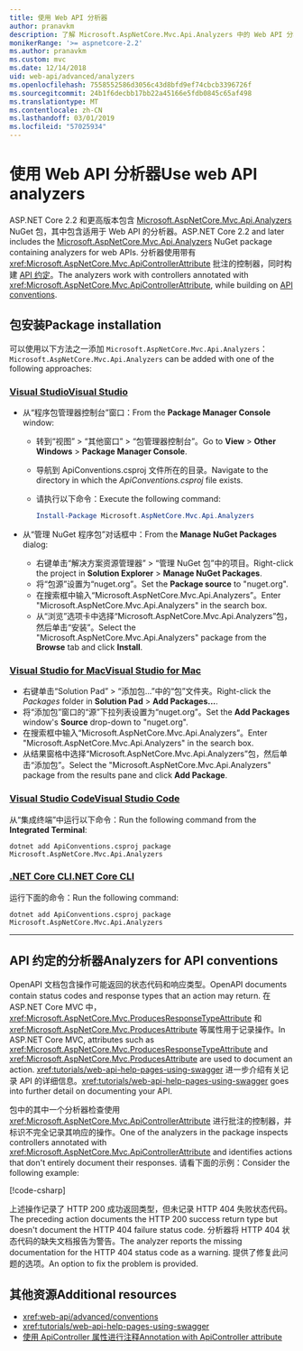 ```yaml
---
title: 使用 Web API 分析器
author: pranavkm
description: 了解 Microsoft.AspNetCore.Mvc.Api.Analyzers 中的 Web API 分析器。
monikerRange: '>= aspnetcore-2.2'
ms.author: pranavkm
ms.custom: mvc
ms.date: 12/14/2018
uid: web-api/advanced/analyzers
ms.openlocfilehash: 7558552586d3056c43d8bfd9ef74cbcb3396726f
ms.sourcegitcommit: 24b1f6decbb17bb22a45166e5fdb0845c65af498
ms.translationtype: MT
ms.contentlocale: zh-CN
ms.lasthandoff: 03/01/2019
ms.locfileid: "57025934"
---
```

# <a name="use-web-api-analyzers"></a><span data-ttu-id="a0507-103">使用 Web API 分析器</span><span class="sxs-lookup"><span data-stu-id="a0507-103">Use web API analyzers</span></span>

<span data-ttu-id="a0507-104">ASP.NET Core 2.2 和更高版本包含 [Microsoft.AspNetCore.Mvc.Api.Analyzers](https://www.nuget.org/packages/Microsoft.AspNetCore.Mvc.Api.Analyzers) NuGet 包，其中包含适用于 Web API 的分析器。</span><span class="sxs-lookup"><span data-stu-id="a0507-104">ASP.NET Core 2.2 and later includes the [Microsoft.AspNetCore.Mvc.Api.Analyzers](https://www.nuget.org/packages/Microsoft.AspNetCore.Mvc.Api.Analyzers) NuGet package containing analyzers for web APIs.</span></span> <span data-ttu-id="a0507-105">分析器使用带有 <xref:Microsoft.AspNetCore.Mvc.ApiControllerAttribute> 批注的控制器，同时构建 [API 约定](xref:web-api/advanced/conventions)。</span><span class="sxs-lookup"><span data-stu-id="a0507-105">The analyzers work with controllers annotated with <xref:Microsoft.AspNetCore.Mvc.ApiControllerAttribute>, while building on [API conventions](xref:web-api/advanced/conventions).</span></span>

## <a name="package-installation"></a><span data-ttu-id="a0507-106">包安装</span><span class="sxs-lookup"><span data-stu-id="a0507-106">Package installation</span></span>

<span data-ttu-id="a0507-107">可以使用以下方法之一添加 `Microsoft.AspNetCore.Mvc.Api.Analyzers`：</span><span class="sxs-lookup"><span data-stu-id="a0507-107">`Microsoft.AspNetCore.Mvc.Api.Analyzers` can be added with one of the following approaches:</span></span>

### <a name="visual-studiotabvisual-studio"></a>[<span data-ttu-id="a0507-108">Visual Studio</span><span class="sxs-lookup"><span data-stu-id="a0507-108">Visual Studio</span></span>](#tab/visual-studio)

* <span data-ttu-id="a0507-109">从“程序包管理器控制台”窗口：</span><span class="sxs-lookup"><span data-stu-id="a0507-109">From the **Package Manager Console** window:</span></span>
  * <span data-ttu-id="a0507-110">转到“视图” > “其他窗口” > “包管理器控制台”。</span><span class="sxs-lookup"><span data-stu-id="a0507-110">Go to **View** > **Other Windows** > **Package Manager Console**.</span></span>
  * <span data-ttu-id="a0507-111">导航到 ApiConventions.csproj 文件所在的目录。</span><span class="sxs-lookup"><span data-stu-id="a0507-111">Navigate to the directory in which the *ApiConventions.csproj* file exists.</span></span>
  * <span data-ttu-id="a0507-112">请执行以下命令：</span><span class="sxs-lookup"><span data-stu-id="a0507-112">Execute the following command:</span></span>

    ```powershell
    Install-Package Microsoft.AspNetCore.Mvc.Api.Analyzers
    ```

* <span data-ttu-id="a0507-113">从“管理 NuGet 程序包”对话框中：</span><span class="sxs-lookup"><span data-stu-id="a0507-113">From the **Manage NuGet Packages** dialog:</span></span>
  * <span data-ttu-id="a0507-114">右键单击“解决方案资源管理器” > “管理 NuGet 包”中的项目。</span><span class="sxs-lookup"><span data-stu-id="a0507-114">Right-click the project in **Solution Explorer** > **Manage NuGet Packages**.</span></span>
  * <span data-ttu-id="a0507-115">将“包源”设置为“nuget.org”。</span><span class="sxs-lookup"><span data-stu-id="a0507-115">Set the **Package source** to "nuget.org".</span></span>
  * <span data-ttu-id="a0507-116">在搜索框中输入“Microsoft.AspNetCore.Mvc.Api.Analyzers”。</span><span class="sxs-lookup"><span data-stu-id="a0507-116">Enter "Microsoft.AspNetCore.Mvc.Api.Analyzers" in the search box.</span></span>
  * <span data-ttu-id="a0507-117">从“浏览”选项卡中选择“Microsoft.AspNetCore.Mvc.Api.Analyzers”包，然后单击“安装”。</span><span class="sxs-lookup"><span data-stu-id="a0507-117">Select the "Microsoft.AspNetCore.Mvc.Api.Analyzers" package from the **Browse** tab and click **Install**.</span></span>

### <a name="visual-studio-for-mactabvisual-studio-mac"></a>[<span data-ttu-id="a0507-118">Visual Studio for Mac</span><span class="sxs-lookup"><span data-stu-id="a0507-118">Visual Studio for Mac</span></span>](#tab/visual-studio-mac)

* <span data-ttu-id="a0507-119">右键单击“Solution Pad” > “添加包...”中的“包”文件夹。</span><span class="sxs-lookup"><span data-stu-id="a0507-119">Right-click the *Packages* folder in **Solution Pad** > **Add Packages...**.</span></span>
* <span data-ttu-id="a0507-120">将“添加包”窗口的“源”下拉列表设置为“nuget.org”。</span><span class="sxs-lookup"><span data-stu-id="a0507-120">Set the **Add Packages** window's **Source** drop-down to "nuget.org".</span></span>
* <span data-ttu-id="a0507-121">在搜索框中输入“Microsoft.AspNetCore.Mvc.Api.Analyzers”。</span><span class="sxs-lookup"><span data-stu-id="a0507-121">Enter "Microsoft.AspNetCore.Mvc.Api.Analyzers" in the search box.</span></span>
* <span data-ttu-id="a0507-122">从结果窗格中选择“Microsoft.AspNetCore.Mvc.Api.Analyzers”包，然后单击“添加包”。</span><span class="sxs-lookup"><span data-stu-id="a0507-122">Select the "Microsoft.AspNetCore.Mvc.Api.Analyzers" package from the results pane and click **Add Package**.</span></span>

### <a name="visual-studio-codetabvisual-studio-code"></a>[<span data-ttu-id="a0507-123">Visual Studio Code</span><span class="sxs-lookup"><span data-stu-id="a0507-123">Visual Studio Code</span></span>](#tab/visual-studio-code)

<span data-ttu-id="a0507-124">从“集成终端”中运行以下命令：</span><span class="sxs-lookup"><span data-stu-id="a0507-124">Run the following command from the **Integrated Terminal**:</span></span>

```console
dotnet add ApiConventions.csproj package Microsoft.AspNetCore.Mvc.Api.Analyzers
```

### <a name="net-core-clitabnetcore-cli"></a>[<span data-ttu-id="a0507-125">.NET Core CLI</span><span class="sxs-lookup"><span data-stu-id="a0507-125">.NET Core CLI</span></span>](#tab/netcore-cli)

<span data-ttu-id="a0507-126">运行下面的命令：</span><span class="sxs-lookup"><span data-stu-id="a0507-126">Run the following command:</span></span>

```console
dotnet add ApiConventions.csproj package Microsoft.AspNetCore.Mvc.Api.Analyzers
```

---

## <a name="analyzers-for-api-conventions"></a><span data-ttu-id="a0507-127">API 约定的分析器</span><span class="sxs-lookup"><span data-stu-id="a0507-127">Analyzers for API conventions</span></span>

<span data-ttu-id="a0507-128">OpenAPI 文档包含操作可能返回的状态代码和响应类型。</span><span class="sxs-lookup"><span data-stu-id="a0507-128">OpenAPI documents contain status codes and response types that an action may return.</span></span> <span data-ttu-id="a0507-129">在 ASP.NET Core MVC 中，<xref:Microsoft.AspNetCore.Mvc.ProducesResponseTypeAttribute> 和 <xref:Microsoft.AspNetCore.Mvc.ProducesAttribute> 等属性用于记录操作。</span><span class="sxs-lookup"><span data-stu-id="a0507-129">In ASP.NET Core MVC, attributes such as <xref:Microsoft.AspNetCore.Mvc.ProducesResponseTypeAttribute> and <xref:Microsoft.AspNetCore.Mvc.ProducesAttribute> are used to document an action.</span></span> <span data-ttu-id="a0507-130"><xref:tutorials/web-api-help-pages-using-swagger> 进一步介绍有关记录 API 的详细信息。</span><span class="sxs-lookup"><span data-stu-id="a0507-130"><xref:tutorials/web-api-help-pages-using-swagger> goes into further detail on documenting your API.</span></span>

<span data-ttu-id="a0507-131">包中的其中一个分析器检查使用 <xref:Microsoft.AspNetCore.Mvc.ApiControllerAttribute> 进行批注的控制器，并标识不完全记录其响应的操作。</span><span class="sxs-lookup"><span data-stu-id="a0507-131">One of the analyzers in the package inspects controllers annotated with <xref:Microsoft.AspNetCore.Mvc.ApiControllerAttribute> and identifies actions that don't entirely document their responses.</span></span> <span data-ttu-id="a0507-132">请看下面的示例：</span><span class="sxs-lookup"><span data-stu-id="a0507-132">Consider the following example:</span></span>

[!code-csharp[](conventions/sample/Controllers/ContactsController.cs?name=missing404docs&highlight=9)]

<span data-ttu-id="a0507-133">上述操作记录了 HTTP 200 成功返回类型，但未记录 HTTP 404 失败状态代码。</span><span class="sxs-lookup"><span data-stu-id="a0507-133">The preceding action documents the HTTP 200 success return type but doesn't document the HTTP 404 failure status code.</span></span> <span data-ttu-id="a0507-134">分析器将 HTTP 404 状态代码的缺失文档报告为警告。</span><span class="sxs-lookup"><span data-stu-id="a0507-134">The analyzer reports the missing documentation for the HTTP 404 status code as a warning.</span></span> <span data-ttu-id="a0507-135">提供了修复此问题的选项。</span><span class="sxs-lookup"><span data-stu-id="a0507-135">An option to fix the problem is provided.</span></span>

## <a name="additional-resources"></a><span data-ttu-id="a0507-136">其他资源</span><span class="sxs-lookup"><span data-stu-id="a0507-136">Additional resources</span></span>

* <xref:web-api/advanced/conventions>
* <xref:tutorials/web-api-help-pages-using-swagger>
* [<span data-ttu-id="a0507-137">使用 ApiController 属性进行注释</span><span class="sxs-lookup"><span data-stu-id="a0507-137">Annotation with ApiController attribute</span></span>](xref:web-api/index#annotation-with-apicontroller-attribute)

